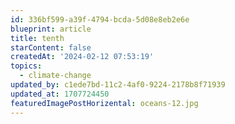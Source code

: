 ```yaml
---
id: 336bf599-a39f-4794-bcda-5d08e8eb2e6e
blueprint: article
title: tenth
starContent: false
createdAt: '2024-02-12 07:53:19'
topics:
  - climate-change
updated_by: c1ede7bd-11c2-4af0-9224-2178b8f71939
updated_at: 1707724450
featuredImagePostHorizental: oceans-12.jpg
---
```

